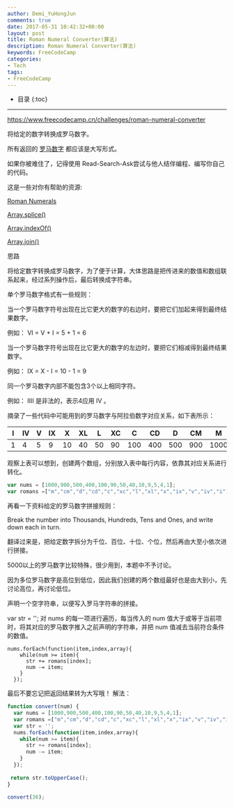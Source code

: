 ```yaml
---
author: Demi_YuHongJun
comments: true
date: 2017-05-31 10:42:32+00:00
layout: post
title: Roman Numeral Converter(算法)
description: Roman Numeral Converter(算法)
keywords: FreeCodeCamp
categories:
- Tech
tags:
- FreeCodeCamp
---
```

* 目录
{:toc}
---

https://www.freecodecamp.cn/challenges/roman-numeral-converter

将给定的数字转换成罗马数字。

所有返回的 [罗马数字](http://www.mathsisfun.com/roman-numerals.html) 都应该是大写形式。

如果你被难住了，记得使用 Read-Search-Ask尝试与他人结伴编程、编写你自己的代码。

这是一些对你有帮助的资源:

[Roman Numerals](http://www.mathsisfun.com/roman-numerals.html)

[Array.splice()](https://developer.mozilla.org/zh-CN/docs/Web/JavaScript/Reference/Global_Objects/Array/splice)

[Array.indexOf()](https://developer.mozilla.org/zh-CN/docs/Web/JavaScript/Reference/Global_Objects/Array/indexOf)

[Array.join()](https://developer.mozilla.org/zh-CN/docs/Web/JavaScript/Reference/Global_Objects/Array/join)

思路

将给定数字转换成罗马数字，为了便于计算，大体思路是把传进来的数值和数组联系起来，经过系列操作后，最后转换成字符串。

单个罗马数字格式有一些规则：

当一个罗马数字符号出现在比它更大的数字的右边时，要把它们加起来得到最终结果数字。

例如： VI = V + I = 5 + 1 = 6

当一个罗马数字符号出现在比它更大的数字的左边时，要把它们相减得到最终结果数字。

例如： IX = X - I = 10 - 1 = 9

同一个罗马数字内部不能包含3个以上相同字符。

例如： IIII 是非法的，表示4应用 IV 。

摘录了一些代码中可能用到的罗马数字与阿拉伯数字对应关系，如下表所示：


|I|IV|V|IX|X|XL|L|XC|C|CD|D|CM|M|
|-|-|-|-|-|-|-|-|-|-|-|-|-|
|1|	4|	5|	9|	10|	40|	50|	90|	100|	400|	500|	900|	1000|

观察上表可以想到，创建两个数组，分别放入表中每行内容，依靠其对应关系进行转化。
```javascript
var nums = [1000,900,500,400,100,90,50,40,10,9,5,4,1];
var romans =["m","cm","d","cd","c","xc","l","xl","x","ix","v","iv","i"];
```
再看一下资料给定的罗马数字拼接规则：

Break the number into Thousands, Hundreds, Tens and Ones, and write down each in turn.

翻译过来是，把给定数字拆分为千位、百位、十位、个位，然后再由大至小依次进行拼接。

5000以上的罗马数字比较特殊，很少用到，本题中不予讨论。

因为多位罗马数字是高位到低位，因此我们创建的两个数组最好也是由大到小，先讨论高位，再讨论低位。

声明一个空字符串，以便写入罗马字符串的拼接。

var str = '';
对 nums 的每一项进行遍历，每当传入的 num 值大于或等于当前项时，将其对应的罗马数字推入之前声明的字符串，并把 num 值减去当前符合条件的数值。
```
nums.forEach(function(item,index,array){
    while(num >= item){
      str += romans[index];
      num -= item;
    }
  });
```
最后不要忘记把返回结果转为大写哦！
解法：
```javascript
function convert(num) {
  var nums = [1000,900,500,400,100,90,50,40,10,9,5,4,1];
  var romans =["m","cm","d","cd","c","xc","l","xl","x","ix","v","iv","i"];
  var str = '';
  nums.forEach(function(item,index,array){
    while(num >= item){
      str += romans[index];
      num -= item;
    }
  });
  
 return str.toUpperCase();
}

convert(36);

```




